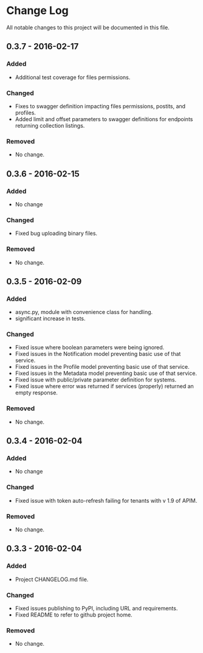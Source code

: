 # Change Log
All notable changes to this project will be documented in this file.

## 0.3.7 - 2016-02-17
### Added
- Additional test coverage for files permissions.

### Changed
- Fixes to swagger definition impacting files permissions, postits, and profiles.
- Added limit and offset parameters to swagger definitions for endpoints returning collection listings.

### Removed
- No change.


## 0.3.6 - 2016-02-15
### Added
- No change

### Changed
- Fixed bug uploading binary files.

### Removed
- No change.


## 0.3.5 - 2016-02-09
### Added
- async.py, module with convenience class for handling.
- significant increase in tests.

### Changed
- Fixed issue where boolean parameters were being ignored.
- Fixed issues in the Notification model preventing basic use of that service.
- Fixed issues in the Profile model preventing basic use of that service.
- Fixed issues in the Metadata model preventing basic use of that service.
- Fixed issue with public/private parameter definition for systems.
- Fixed issue where error was returned if services (properly) returned an empty response.


### Removed
- No change.


## 0.3.4 - 2016-02-04
### Added
- No change

### Changed
- Fixed issue with token auto-refresh failing for tenants with v 1.9 of APIM.

### Removed
- No change.


## 0.3.3 - 2016-02-04
### Added
- Project CHANGELOG.md file.

### Changed
- Fixed issues publishing to PyPI, including URL and requirements.
- Fixed README to refer to github project home.

### Removed
- No change.
